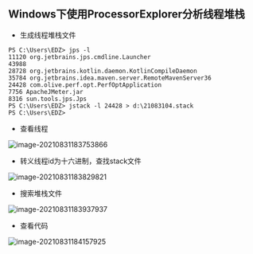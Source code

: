 

## Windows下使用ProcessorExplorer分析线程堆栈

* 生成线程堆栈文件

```
PS C:\Users\EDZ> jps -l
11120 org.jetbrains.jps.cmdline.Launcher
43988
28728 org.jetbrains.kotlin.daemon.KotlinCompileDaemon
35784 org.jetbrains.idea.maven.server.RemoteMavenServer36
24428 com.olive.perf.opt.PerfOptApplication
7756 ApacheJMeter.jar
8316 sun.tools.jps.Jps
PS C:\Users\EDZ> jstack -l 24428 > d:\21083104.stack
PS C:\Users\EDZ>
```



* 查看线程

![image-20210831183753866](https://cdn.jsdelivr.net/gh/ClareTung/ImageHostingService/img/image-20210831183753866.png)

* 转义线程id为十六进制，查找stack文件



![image-20210831183829821](https://cdn.jsdelivr.net/gh/ClareTung/ImageHostingService/img/image-20210831183829821.png)

* 搜索堆栈文件

![image-20210831183937937](https://cdn.jsdelivr.net/gh/ClareTung/ImageHostingService/img/image-20210831183937937.png)

* 查看代码

![image-20210831184157925](https://cdn.jsdelivr.net/gh/ClareTung/ImageHostingService/img/image-20210831184157925.png)
